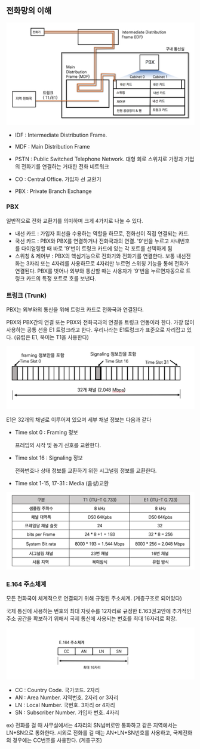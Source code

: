 ## 전화망의 이해

![전화기와 교환기의 연결도](./image/01_1.png)

- IDF : Intermediate Distribution Frame. 

- MDF : Main Distribution Frame

- PSTN : Public Switched Telephone Network. 대형 회로 스위치로 가정과 기업의 전화기를 연결하는 거대한 전화 네트워크

- CO : Central Office. 가입자 선 교환기
- PBX : Private Branch Exchange



### PBX

일반적으로 전화 교환기를 의미하며 크게 4가지로 나눌 수 있다.

- 내선 카드 : 가입자 회선을 수용하는 역할을 하므로, 전화선이 직접 연결되는 카드.
- 국선 카드 : PBX와 PBX를 연결하거나 전화국과의 연결. '9'번을 누르고 사내번호를 다이얼링할 때 바로 '9'번이 트렁크 카드에 있는 각 포트를 선택하게 됨
- 스위칭 & 제어부 : PBX의 핵심기능으로 전화기와 전화기를 연결한다. 보통 내선전화는 3자리 또는 4자리를 사용하므로 4자리만 누르면 스위칭 기능을 통해 전화가 연결된다. PBX를 벗어나 외부와 통신할 때는 사용자가 '9'번을 누르면자동으로 트렁크 카드의 특정 포트로 호를 보낸다.



### 트렁크 (Trunk)

PBX는 외부와의 통신을 위해 트렁크 카드로 전화국과 연결된다.

PBX와 PBX간의 연결 또는 PBX와 전화국과의 연결을 트렁크 연동이라 한다. 가장 많이 사용하는 공통 선을 E1 트렁크라고 한다. 우리나라는 E1트렁크가 표준으로 자리잡고 있다. (유럽은 E1, 북미는 T1을 사용한다)

![E1 채널의 구조](./image/01_2.png)

E1은 32개의 채널로 이루어져 있으며 세부 채널 정보는 다음과 같다

- Time slot 0 : Framing 정보

  프레임의 시작 및 동기 신호를 교환한다.

- Time slot 16 : Signaling 정보

  전화번호나 상태 정보를 교환하기 위한 시그널링 정보를 교환한다.

- Time slot 1-15, 17-31 : Media (음성)교환

![E1, T1 비교](./image/01_3.png)



### E.164 주소체계

모든 전화국이 체계적으로 연결되기 위해 규정된 주소체계. (계층구조로 되어있다)

국제 통신에 사용하는 번호의 최대 자릿수를 12자리로 규정한 E.163권고안에 추가적인 주소 공간을 확보하기 위해서 국제 통신에 사용되는 번호를 최대 16자리로 확장.

![E.164 주소체계](./image/01_4.png)

- CC : Country Code. 국가코드. 2자리
- AN : Area Number. 지역번호. 2자리 or 3자리
- LN : Local Number. 국번호. 3자리 or 4자리
- SN : Subscriber Number. 가입자 번호. 4자리



ex) 전화를 걸 때 사무실에서는 4자리의 SN넘버로만 통화하고 같은 지역에서는 LN+SN으로 통화한다. 시외로 전화를 걸 때는 AN+LN+SN번호를 사용하고, 국제전화의 경우에는 CC번호를 사용한다. (계층구조)